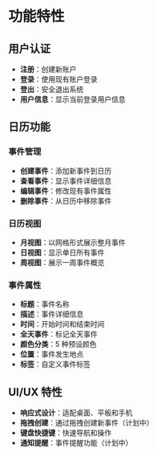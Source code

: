 # 功能特性

## 用户认证

- **注册**：创建新账户
- **登录**：使用现有账户登录
- **登出**：安全退出系统
- **用户信息**：显示当前登录用户信息

## 日历功能

### 事件管理
- **创建事件**：添加新事件到日历
- **查看事件**：显示事件详细信息
- **编辑事件**：修改现有事件属性
- **删除事件**：从日历中移除事件

### 日历视图
- **月视图**：以网格形式展示整月事件
- **日视图**：显示单日所有事件
- **周视图**：展示一周事件概览

### 事件属性
- **标题**：事件名称
- **描述**：事件详细信息
- **时间**：开始时间和结束时间
- **全天事件**：标记全天事件
- **颜色分类**：5 种预设颜色
- **位置**：事件发生地点
- **标签**：自定义事件标签

## UI/UX 特性
- **响应式设计**：适配桌面、平板和手机
- **拖拽创建**：通过拖拽创建新事件（计划中）
- **键盘快捷键**：快速导航和操作
- **通知提醒**：事件提醒功能（计划中）